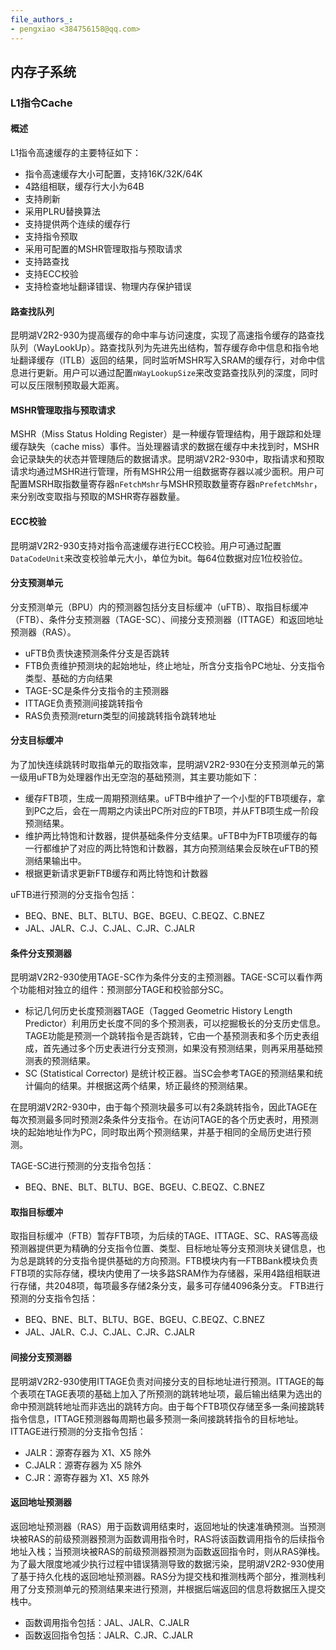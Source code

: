 ```yaml
---
file_authors_:
- pengxiao <384756158@qq.com> 
---
```


## 内存子系统

### L1指令Cache

#### 概述

L1指令高速缓存的主要特征如下：

* 指令高速缓存大小可配置，支持16K/32K/64K
* 4路组相联，缓存行大小为64B
* 支持刷新
* 采用PLRU替换算法
* 支持提供两个连续的缓存行
* 支持指令预取
* 采用可配置的MSHR管理取指与预取请求
* 支持路查找
* 支持ECC校验
* 支持检查地址翻译错误、物理内存保护错误

#### 路查找队列

昆明湖V2R2-930为提高缓存的命中率与访问速度，实现了高速指令缓存的路查找队列（WayLookUp）。路查找队列为先进先出结构，暂存缓存命中信息和指令地址翻译缓存（ITLB）返回的结果，同时监听MSHR写入SRAM的缓存行，对命中信息进行更新。用户可以通过配置`nWayLookupSize`来改变路查找队列的深度，同时可以反压限制预取最大距离。

#### MSHR管理取指与预取请求
MSHR（Miss Status Holding Register）是一种缓存管理结构，用于跟踪和处理缓存缺失（cache miss）事件。当处理器请求的数据在缓存中未找到时，MSHR会记录缺失的状态并管理随后的数据请求。昆明湖V2R2-930中，取指请求和预取请求均通过MSHR进行管理，所有MSHR公用一组数据寄存器以减少面积。用户可配置MSRH取指数量寄存器`nFetchMshr`与MSHR预取数量寄存器`nPrefetchMshr`，来分别改变取指与预取的MSHR寄存器数量。

#### ECC校验

昆明湖V2R2-930支持对指令高速缓存进行ECC校验。用户可通过配置`DataCodeUnit`来改变校验单元大小，单位为bit。每64位数据对应1位校验位。

#### 分支预测单元
分支预测单元（BPU）内的预测器包括分支目标缓冲（uFTB）、取指目标缓冲（FTB）、条件分支预测器（TAGE-SC）、间接分支预测器（ITTAGE）和返回地址预测器（RAS）。

* uFTB负责快速预测条件分支是否跳转
* FTB负责维护预测块的起始地址，终止地址，所含分支指令PC地址、分支指令类型、基础的方向结果
* TAGE-SC是条件分支指令的主预测器
* ITTAGE负责预测间接跳转指令
* RAS负责预测return类型的间接跳转指令跳转地址

#### 分支目标缓冲
为了加快连续跳转时取指单元的取指效率，昆明湖V2R2-930在分支预测单元的第一级用uFTB为处理器作出无空泡的基础预测，其主要功能如下：

* 缓存FTB项，生成一周期预测结果。uFTB中维护了一个小型的FTB项缓存，拿到PC之后，会在一周期之内读出PC所对应的FTB项，并从FTB项生成一阶段预测结果。
* 维护两比特饱和计数器，提供基础条件分支结果。uFTB中为FTB项缓存的每一行都维护了对应的两比特饱和计数器，其方向预测结果会反映在uFTB的预测结果输出中。
* 根据更新请求更新FTB缓存和两比特饱和计数器

uFTB进行预测的分支指令包括：
* BEQ、BNE、BLT、BLTU、BGE、BGEU、C.BEQZ、C.BNEZ
* JAL、JALR、C.J、C.JAL、C.JR、C.JALR

#### 条件分支预测器
昆明湖V2R2-930使用TAGE-SC作为条件分支的主预测器。TAGE-SC可以看作两个功能相对独立的组件：预测部分TAGE和校验部分SC。

* 标记几何历史长度预测器TAGE（Tagged Geometric History Length Predictor）利用历史长度不同的多个预测表，可以挖掘极长的分支历史信息。TAGE功能是预测一个跳转指令是否跳转，它由一个基预测表和多个历史表组成，首先通过多个历史表进行分支预测，如果没有预测结果，则再采用基础预测表的预测结果。
* SC (Statistical Corrector) 是统计校正器。当SC会参考TAGE的预测结果和统计偏向的结果。并根据这两个结果，矫正最终的预测结果。

在昆明湖V2R2-930中，由于每个预测块最多可以有2条跳转指令，因此TAGE在每次预测最多同时预测2条条件分支指令。在访问TAGE的各个历史表时，用预测块的起始地址作为PC，同时取出两个预测结果，并基于相同的全局历史进行预测。

TAGE-SC进行预测的分支指令包括：
* BEQ、BNE、BLT、BLTU、BGE、BGEU、C.BEQZ、C.BNEZ

#### 取指目标缓冲
取指目标缓冲（FTB）暂存FTB项，为后续的TAGE、ITTAGE、SC、RAS等高级预测器提供更为精确的分支指令位置、类型、目标地址等分支预测块关键信息，也为总是跳转的分支指令提供基础的方向预测。FTB模块内有一FTBBank模块负责FTB项的实际存储，模块内使用了一块多路SRAM作为存储器，采用4路组相联进行存储，共2048项，每项最多存储2条分支，最多可存储4096条分支。
FTB进行预测的分支指令包括：
* BEQ、BNE、BLT、BLTU、BGE、BGEU、C.BEQZ、C.BNEZ
* JAL、JALR、C.J、C.JAL、C.JR、C.JALR

#### 间接分支预测器

昆明湖V2R2-930使用ITTAGE负责对间接分支的目标地址进行预测。ITTAGE的每个表项在TAGE表项的基础上加入了所预测的跳转地址项，最后输出结果为选出的命中预测跳转地址而非选出的跳转方向。由于每个FTB项仅存储至多一条间接跳转指令信息，ITTAGE预测器每周期也最多预测一条间接跳转指令的目标地址。
ITTAGE进行预测的分支指令包括：
* JALR：源寄存器为 X1、X5 除外
* C.JALR：源寄存器为 X5 除外
* C.JR：源寄存器为 X1、X5 除外

#### 返回地址预测器
返回地址预测器（RAS）用于函数调用结束时，返回地址的快速准确预测。当预测块被RAS的前级预测器预测为函数调用指令时，RAS将该函数调用指令的后续指令地址入栈；当预测块被RAS的前级预测器预测为函数返回指令时，则从RAS弹栈。为了最大限度地减少执行过程中错误猜测导致的数据污染，昆明湖V2R2-930使用了基于持久化栈的返回地址预测器。RAS分为提交栈和推测栈两个部分，推测栈利用了分支预测单元的预测结果来进行预测，并根据后端返回的信息将数据压入提交栈中。
* 函数调用指令包括：JAL、JALR、C.JALR
* 函数返回指令包括：JALR、C.JR、C.JALR


